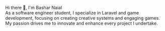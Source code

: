 Hi there 👋, I'm Bashar Naial  
As a software engineer student, I specialize in Laravel and game development, focusing on creating creative systems and engaging games. My passion drives me to innovate and enhance every project I undertake.


